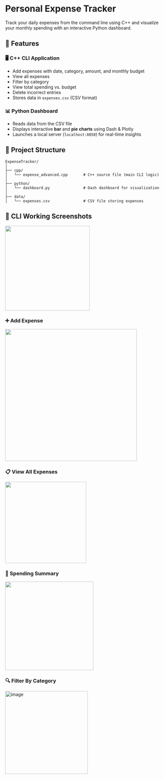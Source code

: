 # Personal Expense Tracker
Track your daily expenses from the command line using C++ and visualize your monthly spending with an interactive Python dashboard.

## 📌 Features
### 🖥️ C++ CLI Application
- Add expenses with date, category, amount, and monthly budget
- View all expenses
- Filter by category
- View total spending vs. budget
- Delete incorrect entries
- Stores data in `expenses.csv` (CSV format)

### 📊 Python Dashboard
- Reads data from the CSV file
- Displays interactive **bar** and **pie charts** using Dash & Plotly
- Launches a local server (`localhost:8050`) for real-time insights


## 📁 Project Structure
```
ExpenseTracker/
│
├── cpp/
│   └── expense_advanced.cpp       # C++ source file (main CLI logic)
│
├── python/
│   └── dashboard.py               # Dash dashboard for visualization
│
├── data/
│   └── expenses.csv               # CSV file storing expenses
```


## 📸 CLI Working Screenshots

<img width="271" src="https://github.com/user-attachments/assets/a8d4ca4a-9bd1-446c-86d9-7b0e20ad19c6" />

### ➕ Add Expense
<img width="422" src="https://github.com/user-attachments/assets/6f076b87-5182-4c26-917a-3efe837ee883" />

### 📋 View All Expenses
<img width="260" src="https://github.com/user-attachments/assets/2154ab69-875d-46a0-b5d9-c3f3a5372189" />

### 🧾 Spending Summary
<img width="283" src="https://github.com/user-attachments/assets/9b27c437-f78f-44bc-ac68-e22df009b1bf" />

### 🔍 Filter By Category
<img width="265" alt="image" src="https://github.com/user-attachments/assets/c39fe679-8229-440c-a768-0e6821a09dbb" />






